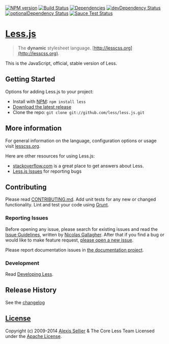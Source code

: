 [![NPM version](https://badge.fury.io/js/less.svg)](http://badge.fury.io/js/less) [![Build Status](https://travis-ci.org/less/less.js.svg?branch=master)](https://travis-ci.org/less/less.js)
[![Dependencies](https://david-dm.org/less/less.js.svg)](https://david-dm.org/less/less.js) [![devDependency Status](https://david-dm.org/less/less.js/dev-status.svg)](https://david-dm.org/less/less.js#info=devDependencies) [![optionalDependency Status](https://david-dm.org/less/less.js/optional-status.svg)](https://david-dm.org/less/less.js#info=optionalDependencies)
[![Sauce Test Status](https://saucelabs.com/browser-matrix/less.svg)](https://saucelabs.com/u/less)

# [Less.js](http://lesscss.org)

> The **dynamic** stylesheet language. [http://lesscss.org](http://lesscss.org).

This is the JavaScript, official, stable version of Less.


## Getting Started

Options for adding Less.js to your project:

* Install with [NPM](https://npmjs.org/): `npm install less`
* [Download the latest release][download]
* Clone the repo: `git clone git://github.com/less/less.js.git`

## More information

For general information on the language, configuration options or usage visit [lesscss.org](http://lesscss.org).

Here are other resources for using Less.js:

* [stackoverflow.com][so] is a great place to get answers about Less.
* [Less.js Issues][issues] for reporting bugs


## Contributing
Please read [CONTRIBUTING.md](./CONTRIBUTING.md). Add unit tests for any new or changed functionality. Lint and test your code using [Grunt](http://gruntjs.com/).

### Reporting Issues

Before opening any issue, please search for existing issues and read the [Issue Guidelines](https://github.com/necolas/issue-guidelines), written by [Nicolas Gallagher](https://github.com/necolas/). After that if you find a bug or would like to make feature request, [please open a new issue][issues].

Please report documentation issues in [the documentation project](https://github.com/less/less-docs).

### Development

Read [Developing Less](http://lesscss.org/usage/#developing-less).

## Release History
See the [changelog](CHANGELOG.md)

## [License](LICENSE)

Copyright (c) 2009-2014 [Alexis Sellier](http://cloudhead.io/) & The Core Less Team
Licensed under the [Apache License](LICENSE).


[so]: http://stackoverflow.com/questions/tagged/twitter-bootstrap+less "StackOverflow.com"
[issues]: https://github.com/less/less.js/issues "GitHub Issues for Less.js"
[download]: https://github.com/less/less.js/zipball/master "Download Less.js"
